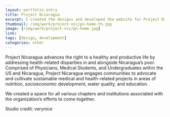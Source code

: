 ```yaml
---
layout: portfolio_entry
title: Project Nicaragua
excerpt: I created the designs and developed the website for Project Nicaragua, an organization that spans university medical students and doctors to bring healthcare to underserved hospitals in Nicaragua.
thumbnail: /img/work/project-nic/pn-home-th.jpg
image: [/img/work/project-nic/pn-home.jpg]
link: 
tags: [design, development]
categories: other
---
```


Project Nicaragua advances the right to a healthy and productive life by addressing health-related disparities in and alongside Nicaragua’s poor. Comprised of Physicians, Medical Students, and Undergraduates within the US and Nicaragua, Project Nicaragua engages communities to advocate and cultivate sustainable medical and health-related projects in areas of nutrition, socioeconomic development, water quality, and education.

We created a space for all various chapters and institutions associated with the organization’s efforts to come together.

Studio credit: verynice